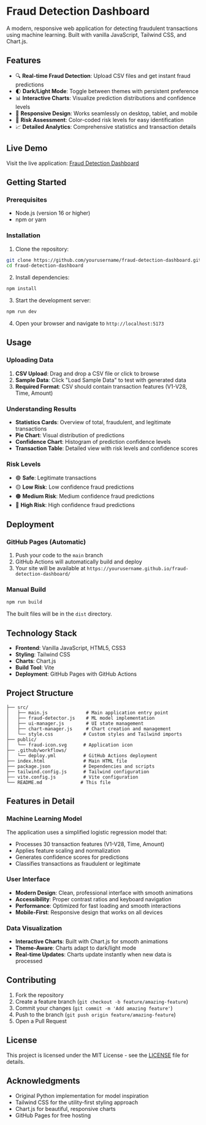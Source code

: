 # Fraud Detection Dashboard

A modern, responsive web application for detecting fraudulent transactions using machine learning. Built with vanilla JavaScript, Tailwind CSS, and Chart.js.

## Features

- 🔍 **Real-time Fraud Detection**: Upload CSV files and get instant fraud predictions
- 🌓 **Dark/Light Mode**: Toggle between themes with persistent preference
- 📊 **Interactive Charts**: Visualize prediction distributions and confidence levels
- 📱 **Responsive Design**: Works seamlessly on desktop, tablet, and mobile
- 🎯 **Risk Assessment**: Color-coded risk levels for easy identification
- 📈 **Detailed Analytics**: Comprehensive statistics and transaction details

## Live Demo

Visit the live application: [Fraud Detection Dashboard](https://yourusername.github.io/fraud-detection-dashboard/)

## Getting Started

### Prerequisites

- Node.js (version 16 or higher)
- npm or yarn

### Installation

1. Clone the repository:
```bash
git clone https://github.com/yourusername/fraud-detection-dashboard.git
cd fraud-detection-dashboard
```

2. Install dependencies:
```bash
npm install
```

3. Start the development server:
```bash
npm run dev
```

4. Open your browser and navigate to `http://localhost:5173`

## Usage

### Uploading Data

1. **CSV Upload**: Drag and drop a CSV file or click to browse
2. **Sample Data**: Click "Load Sample Data" to test with generated data
3. **Required Format**: CSV should contain transaction features (V1-V28, Time, Amount)

### Understanding Results

- **Statistics Cards**: Overview of total, fraudulent, and legitimate transactions
- **Pie Chart**: Visual distribution of predictions
- **Confidence Chart**: Histogram of prediction confidence levels
- **Transaction Table**: Detailed view with risk levels and confidence scores

### Risk Levels

- 🟢 **Safe**: Legitimate transactions
- 🟡 **Low Risk**: Low confidence fraud predictions
- 🟠 **Medium Risk**: Medium confidence fraud predictions
- 🔴 **High Risk**: High confidence fraud predictions

## Deployment

### GitHub Pages (Automatic)

1. Push your code to the `main` branch
2. GitHub Actions will automatically build and deploy
3. Your site will be available at `https://yourusername.github.io/fraud-detection-dashboard/`

### Manual Build

```bash
npm run build
```

The built files will be in the `dist` directory.

## Technology Stack

- **Frontend**: Vanilla JavaScript, HTML5, CSS3
- **Styling**: Tailwind CSS
- **Charts**: Chart.js
- **Build Tool**: Vite
- **Deployment**: GitHub Pages with GitHub Actions

## Project Structure

```
├── src/
│   ├── main.js              # Main application entry point
│   ├── fraud-detector.js    # ML model implementation
│   ├── ui-manager.js        # UI state management
│   ├── chart-manager.js     # Chart creation and management
│   └── style.css           # Custom styles and Tailwind imports
├── public/
│   └── fraud-icon.svg      # Application icon
├── .github/workflows/
│   └── deploy.yml          # GitHub Actions deployment
├── index.html              # Main HTML file
├── package.json            # Dependencies and scripts
├── tailwind.config.js      # Tailwind configuration
├── vite.config.js          # Vite configuration
└── README.md              # This file
```

## Features in Detail

### Machine Learning Model

The application uses a simplified logistic regression model that:
- Processes 30 transaction features (V1-V28, Time, Amount)
- Applies feature scaling and normalization
- Generates confidence scores for predictions
- Classifies transactions as fraudulent or legitimate

### User Interface

- **Modern Design**: Clean, professional interface with smooth animations
- **Accessibility**: Proper contrast ratios and keyboard navigation
- **Performance**: Optimized for fast loading and smooth interactions
- **Mobile-First**: Responsive design that works on all devices

### Data Visualization

- **Interactive Charts**: Built with Chart.js for smooth animations
- **Theme-Aware**: Charts adapt to dark/light mode
- **Real-time Updates**: Charts update instantly when new data is processed

## Contributing

1. Fork the repository
2. Create a feature branch (`git checkout -b feature/amazing-feature`)
3. Commit your changes (`git commit -m 'Add amazing feature'`)
4. Push to the branch (`git push origin feature/amazing-feature`)
5. Open a Pull Request

## License

This project is licensed under the MIT License - see the [LICENSE](LICENSE) file for details.

## Acknowledgments

- Original Python implementation for model inspiration
- Tailwind CSS for the utility-first styling approach
- Chart.js for beautiful, responsive charts
- GitHub Pages for free hosting